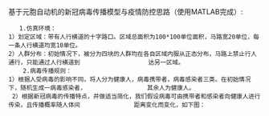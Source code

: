  基于元胞自动机的新冠病毒传播模型与疫情防控思路（使用MATLAB完成）:
	
       1.仿真环境：
	1）划定区域：带有人行横道的十字路口。区域总面积为100*100单位面积，马路宽20单位，每一条人行横道均宽10单位。
	2）人群分布：初始情况下，被分为四块的人群均在各自区域内服从正态分布，马路上禁止行人通行，只能通过人行横道到                   达另一区域。
        2.病毒传播规则：
	1）根据人受病毒的影响不同，将人分为健康人，病毒携带者，病毒感染者三类。在初始情况下，随机生成一病毒感染者，                 其余人为健康人。
	 2）根据新冠病毒的传播特点，并做适当简化，我们假设病毒可由携带者和感染者向健康人进行传染，且传播概率随人体间	              距离变化而变化，如下图：